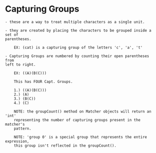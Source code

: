 # Capturing Groups

    - these are a way to treat multiple characters as a single unit. 
    
    - they are created by placing the characters to be grouped inside a set of
    parentheses. 
    
        EX: (cat) is a capturing group of the letters 'c', 'a', 't'
        
    - Capturing Groups are numbered by counting their open parentheses from 
    left to right. 
    
        EX: ((A)(B(C)))
        
        This has FOUR Capt. Groups.
        
        1.) ((A)(B(C)))
        2.) (A)
        3.) (B(C))
        4.) (C)
        
        NOTE: the groupCount() method on Matcher objects will return an 'int'
        representing the number of capturing groups present in the matcher's
        pattern.
        
        NOTE: 'group 0' is a special group that represents the entire expression,
        this group isn't reflected in the groupCount().